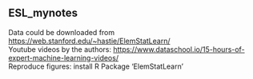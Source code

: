 ## ESL_mynotes
Data could be downloaded from https://web.stanford.edu/~hastie/ElemStatLearn/ \
Youtube videos by the authors: https://www.dataschool.io/15-hours-of-expert-machine-learning-videos/ \
Reproduce figures: install R Package ‘ElemStatLearn’

